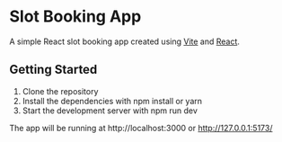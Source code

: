 # Slot Booking App

A simple React slot booking app created using [Vite](https://github.com/vitejs/vite) and [React](https://reactjs.org/).

## Getting Started

1. Clone the repository
2. Install the dependencies with npm install or yarn
3. Start the development server with npm run dev

The app will be running at http://localhost:3000 or http://127.0.0.1:5173/

